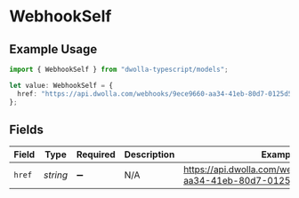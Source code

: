 # WebhookSelf

## Example Usage

```typescript
import { WebhookSelf } from "dwolla-typescript/models";

let value: WebhookSelf = {
  href: "https://api.dwolla.com/webhooks/9ece9660-aa34-41eb-80d7-0125d53b45e8",
};
```

## Fields

| Field                                                                | Type                                                                 | Required                                                             | Description                                                          | Example                                                              |
| -------------------------------------------------------------------- | -------------------------------------------------------------------- | -------------------------------------------------------------------- | -------------------------------------------------------------------- | -------------------------------------------------------------------- |
| `href`                                                               | *string*                                                             | :heavy_minus_sign:                                                   | N/A                                                                  | https://api.dwolla.com/webhooks/9ece9660-aa34-41eb-80d7-0125d53b45e8 |